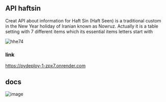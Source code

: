 ## API haftsin

Creat API about information for Haft Sin (Haft Seen) is a traditional custom in the New Year holiday of Iranian known as Nowruz. Actually it is a table setting with 7 different items which its essential items letters start with

![hhe74](https://github.com/zeinabmostafavi/pydeploy/assets/80622132/6ca2b58c-8efe-4c15-b1e5-1700cce5fea9)
### link
https://pydeploy-1-zpx7.onrender.com

## docs
![image](https://github.com/zeinabmostafavi/pydeploy/assets/80622132/7b7777ae-5824-494e-aaa6-81d2c2b9ba2f)
 
